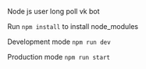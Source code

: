 Node js user long poll vk bot

Run `npm install` to install node_modules

Development mode
`npm run dev`

Production mode
`npm run start`
